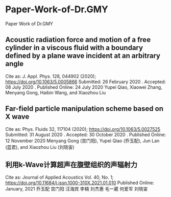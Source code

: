 # Paper-Work-of-Dr.GMY
Paper Work of Dr.GMY

## Acoustic radiation force and motion of a free cylinder in a viscous fluid with a boundary defined by a plane wave incident at an arbitrary angle
Cite as: J. Appl. Phys. 128, 044902 (2020); https://doi.org/10.1063/5.0005866
Submitted: 26 February 2020 . Accepted: 08 July 2020 . Published Online: 24 July 2020
Yupei Qiao, Xiaowei Zhang, Menyang Gong, Haibin Wang, and Xiaozhou Liu

## Far-field particle manipulation scheme based on X wave
Cite as: Phys. Fluids 32, 117104 (2020); https://doi.org/10.1063/5.0027525
Submitted: 31 August 2020 . Accepted: 30 October 2020 . Published Online: 12 November 2020
Menyang Gong (宫门阳), Yupei Qiao (乔玉配), Jun Lan (蓝君), and Xiaozhou Liu (刘晓宙)

## 利用k-Wave计算超声在腹壁组织的声辐射力
Cite as: Journal of Applied Acoustics Vol. 40, No. 1;  https://doi.org/10.11684/j.issn.1000-310X.2021.01.010
Published Online: January, 2021
乔玉配 宫门阳 汪海宾 李楠 刘杰惠 毛一葳 何爱军 刘晓宙
